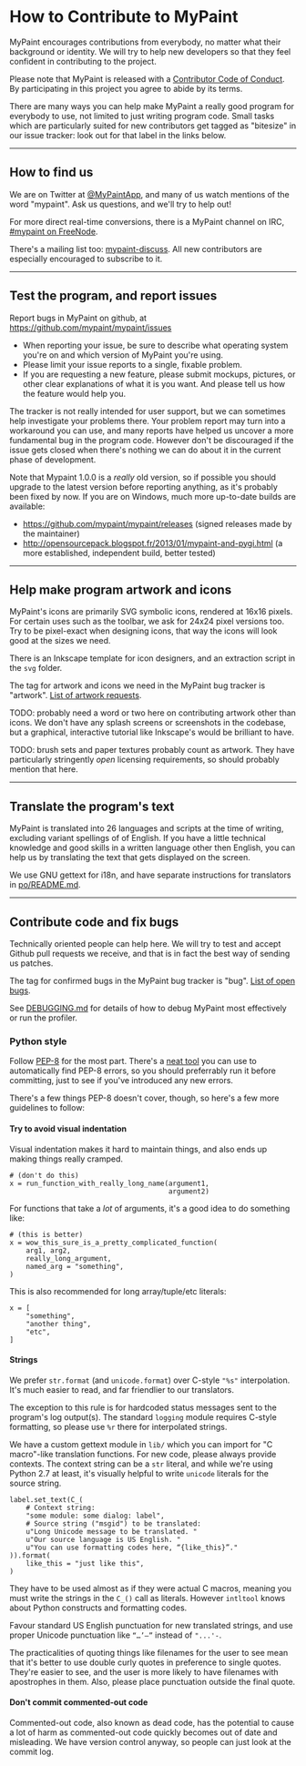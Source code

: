 # How to Contribute to MyPaint

MyPaint encourages contributions from everybody,
no matter what their background or identity.
We will try to help new developers so that
they feel confident in contributing to the project.

Please note that MyPaint is released with a
[Contributor Code of Conduct](CODE_OF_CONDUCT.md).
By participating in this project you agree to abide by its terms.

There are many ways you can help make MyPaint
a really good program for everybody to use,
not limited to just writing program code.
Small tasks which are particularly suited for new contributors
get tagged as "bitesize" in our issue tracker:
look out for that label in the links below.

-----

## How to find us

We are on Twitter at [@MyPaintApp](https://twitter.com/MyPaintApp),
and many of us watch mentions of the word "mypaint".
Ask us questions, and we'll try to help out!

For more direct real-time conversions,
there is a MyPaint channel on IRC,
[#mypaint on FreeNode](irc://freenode/mypaint).

There's a mailing list too:
[mypaint-discuss](https://mail.gna.org/listinfo/mypaint-discuss).
All new contributors are especially encouraged to subscribe to it.

-----

## Test the program, and report issues

Report bugs in MyPaint on github,
at https://github.com/mypaint/mypaint/issues

* When reporting your issue,
  be sure to describe what operating system you're on
  and which version of MyPaint you're using.
* Please limit your issue reports to a single, fixable problem.
* If you are requesting a new feature,
  please submit mockups, pictures,
  or other clear explanations of what it is you want.
  And please tell us how the feature would help you.

The tracker is not really intended for user support,
but we can sometimes help investigate your problems there.
Your problem report may turn into a workaround you can use,
and many reports have helped us uncover
a more fundamental bug in the program code.
However don't be discouraged
if the issue gets closed when there's nothing we can do about it
in the current phase of development.

Note that Mypaint 1.0.0 is a *really* old version,
so if possible you should upgrade to the latest version before reporting anything,
as it's probably been fixed by now.
If you are on Windows, much more up-to-date builds are available:

* https://github.com/mypaint/mypaint/releases
  (signed releases made by the maintainer)
* http://opensourcepack.blogspot.fr/2013/01/mypaint-and-pygi.html
  (a more established, independent build, better tested)

-----

## Help make program artwork and icons

MyPaint's icons are primarily SVG symbolic icons, rendered at 16x16 pixels.
For certain uses such as the toolbar, we ask for 24x24 pixel versions too.
Try to be pixel-exact when designing icons,
that way the icons will look good at the sizes we need.

There is an Inkscape template for icon designers,
and an extraction script in the `svg` folder.

The tag for artwork and icons we need in the MyPaint bug tracker is "artwork".
[List of artwork requests](https://github.com/mypaint/mypaint/issues?q=is%3Aopen+is%3Aissue+label%3Aartwork).

TODO: probably need a word or two here on contributing artwork other than icons.
We don't have any splash screens or screenshots in the codebase,
but a graphical, interactive tutorial
like Inkscape's
would be brilliant to have.

TODO: brush sets and paper textures probably count as artwork.
They have particularly stringently _open_ licensing requirements,
so should probably mention that here.

-----

## Translate the program's text

MyPaint is translated into 26 languages and scripts at the time of writing,
excluding variant spellings of of English.
If you have a little technical knowledge
and good skills in a written language other then English,
you can help us by translating the text that gets displayed on the screen.

We use GNU gettext for i18n,
and have separate instructions for translators in [po/README.md](po/README.md).

---------------------------------------

## Contribute code and fix bugs

Technically oriented people can help here.
We will try to test and accept Github pull requests we receive,
and that is in fact the best way of sending us patches.

The tag for confirmed bugs in the MyPaint bug tracker is "bug".
[List of open bugs](https://github.com/mypaint/mypaint/issues?q=is%3Aopen+is%3Aissue+label%3Abug).

See [DEBUGGING.md](DEBUGGING.md) for details of
how to debug MyPaint most effectively
or run the profiler.

### Python style

Follow [PEP-8](http://legacy.python.org/dev/peps/pep-0008/)
for the most part.
There's a [neat tool](https://github.com/jcrocholl/pep8)
you can use to automatically find PEP-8 errors,
so you should preferrably run it before committing,
just to see if you've introduced any new errors.

There's a few things PEP-8 doesn't cover, though,
so here's a few more guidelines to follow:

#### Try to avoid visual indentation

Visual indentation makes it hard to maintain things,
and also ends up making things really cramped.

    # (don't do this)
    x = run_function_with_really_long_name(argument1,
                                           argument2)

For functions that take a *lot* of arguments,
it's a good idea to do something like:

    # (this is better)
    x = wow_this_sure_is_a_pretty_complicated_function(
        arg1, arg2,
        really_long_argument,
        named_arg = "something",
    )

This is also recommended for long array/tuple/etc literals:

    x = [
        "something",
        "another thing",
        "etc",
    ]

#### Strings

We prefer `str.format` (and `unicode.format`)
over C-style `"%s"` interpolation.
It's much easier to read,
and far friendlier to our translators.

The exception to this rule is for
hardcoded status messages sent to the program's log output(s).
The standard `logging` module requires C-style formatting,
so please use `%r` there for interpolated strings.

We have a custom gettext module in `lib/`
which you can import for "C macro"-like translation functions.
For new code, please always provide contexts.
The context string can be a `str` literal,
and while we're using Python 2.7 at least,
it's visually helpful to write `unicode` literals for the source string.

    label.set_text(C_(
        # Context string:
        "some module: some dialog: label",
        # Source string ("msgid") to be translated:
        u"Long Unicode message to be translated. "
        u"Our source language is US English. "
        u"You can use formatting codes here, “{like_this}”."
    )).format(
        like_this = "just like this",
    )

They have to be used almost as if they were actual C macros,
meaning you must write the strings in the `C_()` call as literals.
However `intltool` knows about Python constructs and formatting codes.

Favour standard US English punctuation for new translated strings,
and use proper Unicode punctuation like `“…’–”` instead of `"...'-`.

The practicalities of quoting things like filenames for the user to see
mean that it's better to use double curly quotes
in preference to single quotes.
They're easier to see,
and the user is more likely to have filenames with apostrophes in them.
Also, please place punctuation outside the final quote.

#### Don't commit commented-out code

Commented-out code, also known as dead code,
has the potential to cause a lot of harm
as commented-out code quickly becomes out of date and misleading.
We have version control anyway, so people can just look at the commit log.

